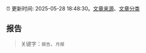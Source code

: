 :alarm_clock: 更新时间: 2025-05-28 18:48:30。[文章来源](/README.md)、[文章分类](/TAGS.md)

## 报告


> 关键字：`报告`、`月报`




